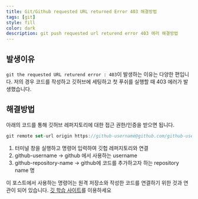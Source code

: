 ```yaml
---
title: Git/Github requested URL returned Error 403 해결방법
tags: [git]
style: fill
color: dark
description: git push requested url returend error 403 에러 해결방법
---
```


## 발생이유
`git the requested URL returend error : 403`이 발생하는 이유는 다양한 편입니다. 저의 경우 코드를 작성하고 깃허브에 세팅하고 첫 푸쉬를 실행할 때 403 에러가 발생했습니다.

## 해결방법
 아래의 코드를 통해 깃허브 레퍼지토리에 대한 접근 권한/인증을 받으면 됩니다.
```javascript
git remote set-url origin https://github-username@github.com/github-username/github-repository-name.git
 ```
 1. 터미널 창을 실행하고 명령어 입력하여 깃헙 레퍼지토리와 연결
 2. github-username -> github 에서 사용하는 username 
 3. github-repository-name -> github에 코드를 추가하고자 하는 repository name 명
 
이 포스트에서 사용하는 명령어는 원격 저장소와 작성한 코드를 연결하기 위한 것과 연관이 되어 있습니다. [깃 학습 사이트](https://git-scm.com/book/ko/v2/%EC%8B%9C%EC%9E%91%ED%95%98%EA%B8%B0-%EB%B2%84%EC%A0%84-%EA%B4%80%EB%A6%AC%EB%9E%80%3F)를 이용하세요